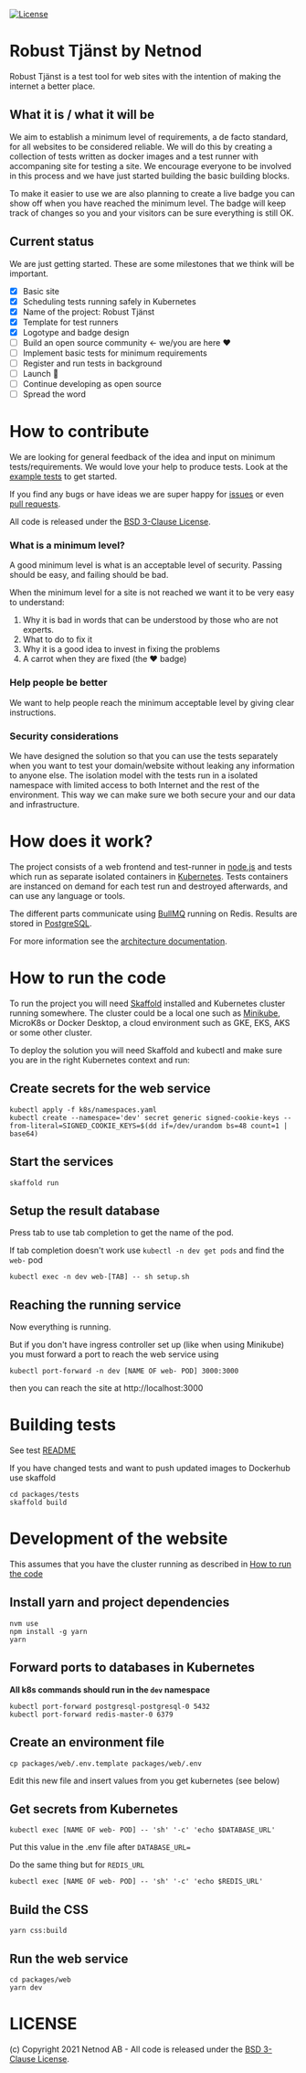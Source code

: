 [![License](https://img.shields.io/badge/License-BSD%203--Clause-blue.svg)](https://opensource.org/licenses/BSD-3-Clause)

# Robust Tjänst by Netnod

Robust Tjänst is a test tool for web sites with the intention of making the internet a better place.

## What it is / what it will be

We aim to establish a minimum level of requirements, a de facto standard, for all websites to be considered reliable. We will do this by creating a collection of tests written as docker images and a test runner with accompaning site for testing a site. We encourage everyone to be involved in this process and we have just started building the basic building blocks.

To make it easier to use we are also planning to create a live badge you can show off when you have reached the minimum level. The badge will keep track of changes so you and your visitors can be sure everything is still OK.

## Current status

We are just getting started. These are some milestones that we think will be important. 

- [x] Basic site 
- [x] Scheduling tests running safely in Kubernetes
- [x] Name of the project: Robust Tjänst
- [x] Template for test runners
- [x] Logotype and badge design
- [ ] Build an open source community <- we/you are here ❤️
- [ ] Implement basic tests for minimum requirements
- [ ] Register and run tests in background
- [ ] Launch 🎉
- [ ] Continue developing as open source
- [ ] Spread the word

# How to contribute

We are looking for general feedback of the idea and input on minimum tests/requirements. We would love your help to produce tests. Look at the [example tests](packages/tests/tests) to get started.

If you find any bugs or have ideas we are super happy for [issues](https://github.com/Netnod/robust-tjanst/issues) or even [pull requests](https://github.com/Netnod/robust-tjanst/pulls).

All code is released under the [BSD 3-Clause License](LICENSE).
   
### What is a minimum level?

A good minimum level is what is an acceptable level of security. Passing should be easy, and failing should be bad.

When the minimum level for a site is not reached we want it to be very easy to understand:

  1. Why it is bad in words that can be understood by those who are not experts.
  2. What to do to fix it
  3. Why it is a good idea to invest in fixing the problems
  4. A carrot when they are fixed (the ❤️ badge)

### Help people be better
We want to help people reach the minimum acceptable level by giving clear instructions.

### Security considerations

We have designed the solution so that you can use the tests separately when you want to test your domain/website without leaking any information to anyone else. The isolation model with the tests run in a isolated namespace with limited access to both Internet and the rest of the environment. This way we can make sure we both secure your and our data and infrastructure.

# How does it work?

The project consists of a web frontend and test-runner in [node.js](https://nodejs.org) and tests which run as separate isolated containers in [Kubernetes](https://kubernetes.io). Tests containers are instanced on demand for each test run and destroyed afterwards, and can use any language or tools.

The different parts communicate using [BullMQ](https://github.com/taskforcesh/bullmq) running on Redis. Results are stored in [PostgreSQL](https://www.postgresql.org).

For more information see the [architecture documentation](architecture.md).

# How to run the code

To run the project you will need [Skaffold](https://skaffold.dev) installed and Kubernetes cluster running somewhere. The cluster could be a local one such as [Minikube](https://minikube.sigs.k8s.io), MicroK8s or Docker Desktop, a cloud environment such as GKE, EKS, AKS or some other cluster.

To deploy the solution you will need Skaffold and kubectl
 and make sure you are in the right Kubernetes context and run:

## Create secrets for the web service
    kubectl apply -f k8s/namespaces.yaml
    kubectl create --namespace='dev' secret generic signed-cookie-keys --from-literal=SIGNED_COOKIE_KEYS=$(dd if=/dev/urandom bs=48 count=1 | base64)

## Start the services
    skaffold run

## Setup the result database
Press tab to use tab completion to get the name of the pod.

If tab completion doesn't work use `kubectl -n dev get pods` and find the `web-` pod

    kubectl exec -n dev web-[TAB] -- sh setup.sh


## Reaching the running service
Now everything is running.

But if you don't have ingress controller set up (like when using Minikube) you must forward a port to reach the web service using

    kubectl port-forward -n dev [NAME OF web- POD] 3000:3000

then you can reach the site at http://localhost:3000

# Building tests
See test [README](/packages/tests/tests/README.md)

If you have changed tests and want to push updated images to Dockerhub use skaffold

    cd packages/tests
    skaffold build

# Development of the website
This assumes that you have the cluster running as described in [How to run the code](#How-to-run-the-code)

## Install yarn and project dependencies

    nvm use
    npm install -g yarn
    yarn

## Forward ports to databases in Kubernetes

__All k8s commands should run in the `dev` namespace__

    kubectl port-forward postgresql-postgresql-0 5432
    kubectl port-forward redis-master-0 6379

## Create an environment file

    cp packages/web/.env.template packages/web/.env

Edit this new file and insert values from you get kubernetes (see below)

## Get secrets from Kubernetes

    kubectl exec [NAME OF web- POD] -- 'sh' '-c' 'echo $DATABASE_URL'

Put this value in the .env file after `DATABASE_URL=`

Do the same thing but for `REDIS_URL`

    kubectl exec [NAME OF web- POD] -- 'sh' '-c' 'echo $REDIS_URL'

## Build the CSS

    yarn css:build


## Run the web service

    cd packages/web
    yarn dev


# LICENSE

(c) Copyright 2021 Netnod AB - All code is released under the [BSD 3-Clause License](LICENSE).
